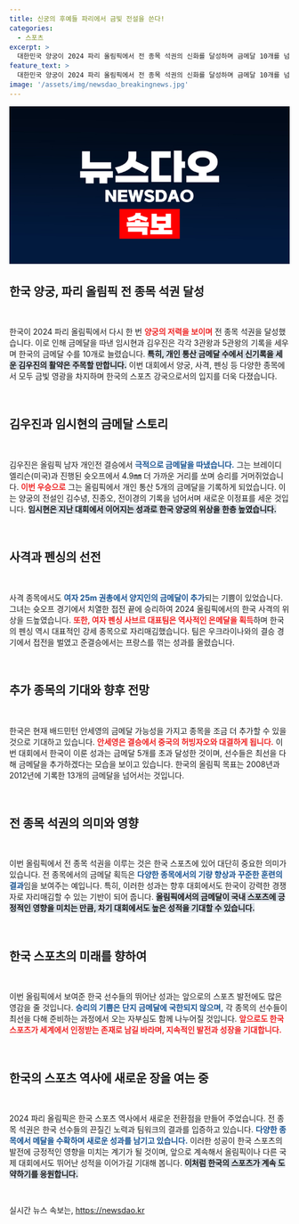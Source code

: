 ```yaml
---
title: 신궁의 후예들 파리에서 금빛 전설을 쓴다!
categories:
  - 스포츠
excerpt: >
  대한민국 양궁이 2024 파리 올림픽에서 전 종목 석권의 신화를 달성하며 금메달 10개를 넘어설 가능성을 열었다! 임시현과 김우진의 삼관왕 탄생, 사격과 펜싱에서도 금빛 소식이 가득한 가운데, 배드민턴의 안세영까지 금메달 추가를 노린다. 금메달 사냥의 끝은 어디일까?
feature_text: >
  대한민국 양궁이 2024 파리 올림픽에서 전 종목 석권의 신화를 달성하며 금메달 10개를 넘어설 가능성을 열었다! 임시현과 김우진의 삼관왕 탄생, 사격과 펜싱에서도 금빛 소식이 가득한 가운데, 배드민턴의 안세영까지 금메달 추가를 노린다. 금메달 사냥의 끝은 어디일까?
image: '/assets/img/newsdao_breakingnews.jpg'
---
```


<p><img src="/assets/img/newsdao_breakingnews.jpg" alt="cryptoinkorea 속보" /></p>

<h2 data-ke-size="size26">한국 양궁, 파리 올림픽 전 종목 석권 달성</h2>

<p data-ke-size="size16">&nbsp;</p>

<p>한국이 2024 파리 올림픽에서 다시 한 번 <b><span style="color: #ee2323;">양궁의 저력을 보이며</span></b> 전 종목 석권을 달성했습니다. 이로 인해 금메달을 따낸 임시현과 김우진은 각각 3관왕과 5관왕의 기록을 세우며 한국의 금메달 수를 10개로 늘렸습니다. <b><span style="background-color: #21538527;">특히, 개인 통산 금메달 수에서 신기록을 세운 김우진의 활약은 주목할 만합니다.</span></b> 이번 대회에서 양궁, 사격, 펜싱 등 다양한 종목에서 모두 금빛 영광을 차지하며 한국의 스포츠 강국으로서의 입지를 더욱 다졌습니다.</p>

<p data-ke-size="size16">&nbsp;</p>

<h2 data-ke-size="size26">김우진과 임시현의 금메달 스토리</h2>

<p data-ke-size="size16">&nbsp;</p>

<p>김우진은 올림픽 남자 개인전 결승에서 <b><span style="color: #1a5490;">극적으로 금메달을 따냈습니다.</span></b> 그는 브레이디 엘리슨(미국)과 진행된 슛오프에서 4.9㎜ 더 가까운 거리를 쏘며 승리를 거머쥐었습니다. <b><span style="color: #ee2323;">이번 우승으로</span></b> 그는 올림픽에서 개인 통산 5개의 금메달을 기록하게 되었습니다. 이는 양궁의 전설인 김수녕, 진종오, 전이경의 기록을 넘어서며 새로운 이정표를 세운 것입니다. <b><span style="background-color: #21538527;">임시현은 지난 대회에서 이어지는 성과로 한국 양궁의 위상을 한층 높였습니다.</span></b></p>

<p data-ke-size="size16">&nbsp;</p>

<h2 data-ke-size="size26">사격과 펜싱의 선전</h2>

<p data-ke-size="size16">&nbsp;</p>

<p>사격 종목에서도 <b><span style="color: #1a5490;">여자 25m 권총에서 양지인의 금메달이 추가</span></b>되는 기쁨이 있었습니다. 그녀는 슛오프 경기에서 치열한 접전 끝에 승리하여 2024 올림픽에서의 한국 사격의 위상을 드높였습니다. <b><span style="color: #ee2323;">또한, 여자 펜싱 사브르 대표팀은 역사적인 은메달을 획득</span></b>하며 한국의 펜싱 역시 대표적인 강세 종목으로 자리매김했습니다. 팀은 우크라이나와의 결승 경기에서 접전을 벌였고 준결승에서는 프랑스를 꺾는 성과를 올렸습니다.</p>

<p data-ke-size="size16">&nbsp;</p>

<h2 data-ke-size="size26">추가 종목의 기대와 향후 전망</h2>

<p data-ke-size="size16">&nbsp;</p>

<p>한국은 현재 배드민턴 안세영의 금메달 가능성을 가지고 종목을 조금 더 추가할 수 있을 것으로 기대하고 있습니다. <b><span style="color: #ee2323;">안세영은 결승에서 중국의 허빙자오와 대결하게 됩니다.</span></b> 이번 대회에서 한국이 이룬 성과는 금메달 5개를 초과 달성한 것이며, 선수들은 최선을 다해 금메달을 추가하겠다는 모습을 보이고 있습니다. 한국의 올림픽 목표는 2008년과 2012년에 기록한 13개의 금메달을 넘어서는 것입니다.</p>

<p data-ke-size="size16">&nbsp;</p>

<h2 data-ke-size="size26">전 종목 석권의 의미와 영향</h2>

<p data-ke-size="size16">&nbsp;</p>

<p>이번 올림픽에서 전 종목 석권을 이루는 것은 한국 스포츠에 있어 대단히 중요한 의미가 있습니다. 전 종목에서의 금메달 획득은 <b><span style="color: #1a5490;">다양한 종목에서의 기량 향상과 꾸준한 훈련의 결과</span></b>임을 보여주는 예입니다. 특히, 이러한 성과는 향후 대회에서도 한국이 강력한 경쟁자로 자리매김할 수 있는 기반이 되어 줍니다. <b><span style="background-color: #21538527;">올림픽에서의 금메달이 국내 스포츠에 긍정적인 영향을 미치는 만큼, 차기 대회에서도 높은 성적을 기대할 수 있습니다.</span></b></p>

<p data-ke-size="size16">&nbsp;</p>

<h2 data-ke-size="size26">한국 스포츠의 미래를 향하여</h2>

<p data-ke-size="size16">&nbsp;</p>

<p>이번 올림픽에서 보여준 한국 선수들의 뛰어난 성과는 앞으로의 스포츠 발전에도 많은 영감을 줄 것입니다. <b><span style="color: #1a5490;">승리의 기쁨은 단지 금메달에 국한되지 않으며,</span></b> 각 종목의 선수들이 최선을 다해 준비하는 과정에서 오는 자부심도 함께 나누어질 것입니다. <b><span style="color: #ee2323;">앞으로도 한국 스포츠가 세계에서 인정받는 존재로 남길 바라며, 지속적인 발전과 성장을 기대합니다.</span></b> </p>

<p data-ke-size="size16">&nbsp;</p>

<h2 data-ke-size="size26">한국의 스포츠 역사에 새로운 장을 여는 중</h2>

<p data-ke-size="size16">&nbsp;</p>

<p>2024 파리 올림픽은 한국 스포츠 역사에서 새로운 전환점을 만들어 주었습니다. 전 종목 석권은 한국 선수들의 끈질긴 노력과 팀워크의 결과를 입증하고 있습니다. <b><span style="color: #1a5490;">다양한 종목에서 메달을 수확하며 새로운 성과를 남기고 있습니다.</span></b> 이러한 성공이 한국 스포츠의 발전에 긍정적인 영향을 미치는 계기가 될 것이며, 앞으로 계속해서 올림픽이나 다른 국제 대회에서도 뛰어난 성적을 이어가길 기대해 봅니다. <b><span style="background-color: #21538527;">이처럼 한국의 스포츠가 계속 도약하기를 응원합니다.</span></b> </p>

<p data-ke-size="size16">&nbsp;</p>
실시간 뉴스 속보는, <a href="https://newsdao.kr" rel="dofollow">https://newsdao.kr</a>


